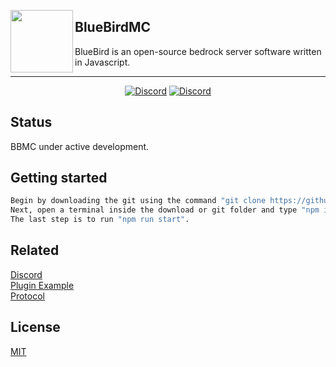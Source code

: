 <img width="100px" align="left" src="https://cdn.discordapp.com/icons/947005464292524083/365a0f9dd306a8cd3f776423ada5cd09.png"></img>

<h2>BlueBirdMC</h2>
<p>BlueBird is an open-source bedrock server software written in Javascript.</p>

---

<p align="center">
	<a href="https://discord.gg/rZ6DBFzDYe"><img src="https://img.shields.io/discord/947005464292524083?label=discord&color=7289DA&logo=discord" alt="Discord" /></a>
	<a href="https://github.com/BlueBirdMC/Server/blob/main/LICENSE"><img src="https://img.shields.io/badge/license-MIT-green" alt="Discord" /></a>
</p>

## Status

BBMC under active development.

## Getting started

```bash
Begin by downloading the git using the command "git clone https://github.com/BlueBirdMC/Server.git" or by selecting the zip file from the code dropdown. 
Next, open a terminal inside the download or git folder and type "npm install".
The last step is to run "npm run start".
```

## Related

[Discord](https://discord.gg/rZ6DBFzDYe) <br>
[Plugin Example](https://github.com/BlueBirdMC/BBMC-TestPlugin) <br>
[Protocol](https://github.com/BlueBirdMC/Protocol)

## License

[MIT](/LICENSE)
